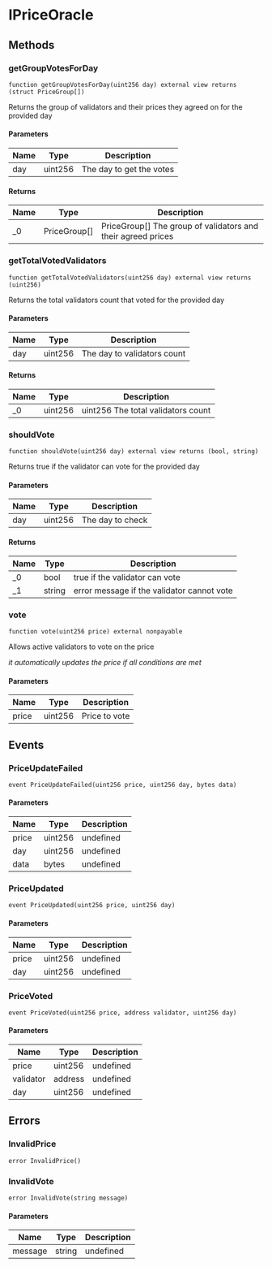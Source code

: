 # IPriceOracle









## Methods

### getGroupVotesForDay

```solidity
function getGroupVotesForDay(uint256 day) external view returns (struct PriceGroup[])
```

Returns the group of validators and their prices they agreed on for the provided day



#### Parameters

| Name | Type | Description |
|---|---|---|
| day | uint256 | The day to get the votes |

#### Returns

| Name | Type | Description |
|---|---|---|
| _0 | PriceGroup[] | PriceGroup[] The group of validators and their agreed prices |

### getTotalVotedValidators

```solidity
function getTotalVotedValidators(uint256 day) external view returns (uint256)
```

Returns the total validators count that voted for the provided day



#### Parameters

| Name | Type | Description |
|---|---|---|
| day | uint256 | The day to validators count |

#### Returns

| Name | Type | Description |
|---|---|---|
| _0 | uint256 | uint256 The total validators count |

### shouldVote

```solidity
function shouldVote(uint256 day) external view returns (bool, string)
```

Returns true if the validator can vote for the provided day



#### Parameters

| Name | Type | Description |
|---|---|---|
| day | uint256 | The day to check |

#### Returns

| Name | Type | Description |
|---|---|---|
| _0 | bool | true if the validator can vote |
| _1 | string | error message if the validator cannot vote |

### vote

```solidity
function vote(uint256 price) external nonpayable
```

Allows active validators to vote on the price

*it automatically updates the price if all conditions are met*

#### Parameters

| Name | Type | Description |
|---|---|---|
| price | uint256 | Price to vote |



## Events

### PriceUpdateFailed

```solidity
event PriceUpdateFailed(uint256 price, uint256 day, bytes data)
```





#### Parameters

| Name | Type | Description |
|---|---|---|
| price  | uint256 | undefined |
| day  | uint256 | undefined |
| data  | bytes | undefined |

### PriceUpdated

```solidity
event PriceUpdated(uint256 price, uint256 day)
```





#### Parameters

| Name | Type | Description |
|---|---|---|
| price  | uint256 | undefined |
| day  | uint256 | undefined |

### PriceVoted

```solidity
event PriceVoted(uint256 price, address validator, uint256 day)
```





#### Parameters

| Name | Type | Description |
|---|---|---|
| price  | uint256 | undefined |
| validator  | address | undefined |
| day  | uint256 | undefined |



## Errors

### InvalidPrice

```solidity
error InvalidPrice()
```






### InvalidVote

```solidity
error InvalidVote(string message)
```





#### Parameters

| Name | Type | Description |
|---|---|---|
| message | string | undefined |


